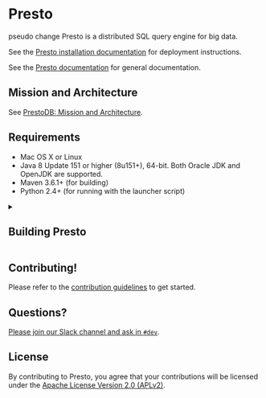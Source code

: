 # Presto

pseudo change
Presto is a distributed SQL query engine for big data.

See the [Presto installation documentation](https://prestodb.io/docs/current/installation.html) for deployment instructions.

See the [Presto documentation](https://prestodb.io/docs/current/) for general documentation.


## Mission and Architecture

See [PrestoDB: Mission and Architecture](ARCHITECTURE.md). 

## Requirements

* Mac OS X or Linux
* Java 8 Update 151 or higher (8u151+), 64-bit. Both Oracle JDK and OpenJDK are supported.
* Maven 3.6.1+ (for building)
* Python 2.4+ (for running with the launcher script)

<details> <!-- from: https://github.com/prestodb/presto/blob/master/README.md -->
  <summary><a id="building-presto"><h2>Building Presto</h2></a></summary>

### Overview (Java)

Presto is a standard Maven project. Simply run the following command from the project root directory:

    ./mvnw clean install

On the first build, Maven will download all the dependencies from the internet and cache them in the local repository (`~/.m2/repository`), which can take a considerable amount of time. Subsequent builds will be faster.

Presto has a comprehensive set of unit tests that can take several minutes to run. You can disable the tests when building:

    ./mvnw clean install -DskipTests

After building Presto for the first time, you can load the project into your IDE and run the server. We recommend using [IntelliJ IDEA](http://www.jetbrains.com/idea/). Because Presto is a standard Maven project, you can import it into your IDE using the root `pom.xml` file. In IntelliJ, choose Open Project from the Quick Start box or choose Open from the File menu and select the root `pom.xml` file.

After opening the project in IntelliJ, double check that the Java SDK is properly configured for the project:

* Open the File menu and select Project Structure
* In the SDKs section, ensure that a 1.8 JDK is selected (create one if none exist)
* In the Project section, ensure the Project language level is set to 8.0 as Presto makes use of several Java 8 language features

Presto comes with sample configuration that should work out-of-the-box for development. Use the following options to create a run configuration:

* Main Class: `com.facebook.presto.server.PrestoServer`
* VM Options: `-ea -XX:+UseG1GC -XX:G1HeapRegionSize=32M -XX:+UseGCOverheadLimit -XX:+ExplicitGCInvokesConcurrent -Xmx2G -Dconfig=etc/config.properties -Dlog.levels-file=etc/log.properties`
* Working directory: `$MODULE_WORKING_DIR$` or `$MODULE_DIR$`(Depends your version of IntelliJ)
* Use classpath of module: `presto-main`

The working directory should be the `presto-main` subdirectory. In IntelliJ, using `$MODULE_DIR$` accomplishes this automatically.

Additionally, the Hive plugin must be configured with location of your Hive metastore Thrift service. Add the following to the list of VM options, replacing `localhost:9083` with the correct host and port (or use the below value if you do not have a Hive metastore):

    -Dhive.metastore.uri=thrift://localhost:9083

### Using SOCKS for Hive or HDFS

If your Hive metastore or HDFS cluster is not directly accessible to your local machine, you can use SSH port forwarding to access it. Setup a dynamic SOCKS proxy with SSH listening on local port 1080:

    ssh -v -N -D 1080 server

Then add the following to the list of VM options:

    -Dhive.metastore.thrift.client.socks-proxy=localhost:1080

### Running the CLI

Start the CLI to connect to the server and run SQL queries:

    presto-cli/target/presto-cli-*-executable.jar

Run a query to see the nodes in the cluster:

    SELECT * FROM system.runtime.nodes;

In the sample configuration, the Hive connector is mounted in the `hive` catalog, so you can run the following queries to show the tables in the Hive database `default`:

    SHOW TABLES FROM hive.default;

### Building the Documentation

To build the Presto docs, see the [docs README](presto-docs/README.md).

### Building the Presto Console

The Presto Console is composed of several React components and is written in JSX and ES6. This
source code is stored in the `presto-ui/` module. The compilation process generates
browser-compatible javascript which is added as JAR resources during the maven build. When the
resource JAR is included on the classpath of Presto coordinator, it will be able to serve the
resources.

None of the Java code relies on the Presto UI project being compiled, so it is possible to exclude
this UI when building Presto. Add the property `-DskipUI` to the maven command to disable building
the `ui` maven module.

    ./mvnw clean install -DskipUI

You must have [Node.js](https://nodejs.org/en/download/) and [Yarn](https://yarnpkg.com/en/) installed to build the UI. When using  Maven to build
the project, Node and yarn are installed in the `presto-ui/target` folder. Add the node and yarn
executables to the `PATH` environment variable.

To update Presto Console after making changes, run:

    yarn --cwd presto-ui/src install

If no JavaScript dependencies have changed (i.e., no changes to `package.json`), it is faster to run:

    yarn --cwd presto-ui/src run package

To simplify iteration, you can also run in `watch` mode, which automatically re-compiles when
changes to source files are detected:

    yarn --cwd presto-ui/src run watch

To iterate quickly, simply re-build the project in IntelliJ after packaging is complete. Project
resources will be hot-reloaded and changes are reflected on browser refresh.

## Presto native and Velox

[Presto native](https://github.com/prestodb/presto/tree/master/presto-native-execution) is a C++ rewrite of Presto worker. [Presto native](https://github.com/prestodb/presto/tree/master/presto-native-execution) uses [Velox](https://github.com/facebookincubator/velox) as its primary engine to run presto workloads.

[Velox](https://github.com/facebookincubator/velox) is a C++ database library which provides reusable, extensible, and high-performance data processing components.

Check out [building instructions](https://github.com/prestodb/presto/tree/master/presto-native-execution#building) to get started.


<hr>
</details>


## Contributing!

Please refer to the [contribution guidelines](https://github.com/prestodb/presto/blob/master/CONTRIBUTING.md) to get started.

## Questions?

[Please join our Slack channel and ask in `#dev`](https://communityinviter.com/apps/prestodb/prestodb).

## License

By contributing to Presto, you agree that your contributions will be licensed under the [Apache License Version 2.0 (APLv2)](LICENSE).


